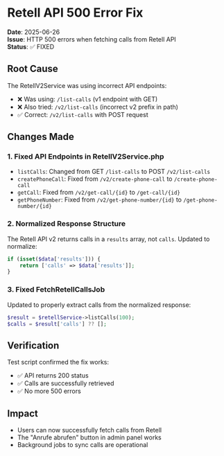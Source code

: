 # Retell API 500 Error Fix

**Date**: 2025-06-26  
**Issue**: HTTP 500 errors when fetching calls from Retell API  
**Status**: ✅ FIXED

## Root Cause
The RetellV2Service was using incorrect API endpoints:
- ❌ Was using: `/list-calls` (v1 endpoint with GET)
- ❌ Also tried: `/v2/list-calls` (incorrect v2 prefix in path)
- ✅ Correct: `/v2/list-calls` with POST request

## Changes Made

### 1. Fixed API Endpoints in RetellV2Service.php
- `listCalls`: Changed from GET `/list-calls` to POST `/v2/list-calls`
- `createPhoneCall`: Fixed from `/v2/create-phone-call` to `/create-phone-call`
- `getCall`: Fixed from `/v2/get-call/{id}` to `/get-call/{id}`
- `getPhoneNumber`: Fixed from `/v2/get-phone-number/{id}` to `/get-phone-number/{id}`

### 2. Normalized Response Structure
The Retell API v2 returns calls in a `results` array, not `calls`. Updated to normalize:
```php
if (isset($data['results'])) {
    return ['calls' => $data['results']];
}
```

### 3. Fixed FetchRetellCallsJob
Updated to properly extract calls from the normalized response:
```php
$result = $retellService->listCalls(100);
$calls = $result['calls'] ?? [];
```

## Verification
Test script confirmed the fix works:
- ✅ API returns 200 status
- ✅ Calls are successfully retrieved
- ✅ No more 500 errors

## Impact
- Users can now successfully fetch calls from Retell
- The "Anrufe abrufen" button in admin panel works
- Background jobs to sync calls are operational